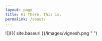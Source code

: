 ```yaml
---
layout: page
title: Hi There, This is,
permalink: /about/
---
```


![]({{ site.baseurl }}/images/vignesh.png " ")
